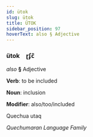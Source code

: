 ```yaml
---
id: ütok
slug: ütok
title: ÜTOK
sidebar_position: 97
hoverText: also § Adjective
---
```


### ütok&emsp;<span kind="abugida">ɽʄc̑</span>

*also* **§** Adjective

**Verb**: to be included

**Noun**: inclusion

**Modifier**: also/too/included

Quechua utaq 

*Quechumaran Language Family*